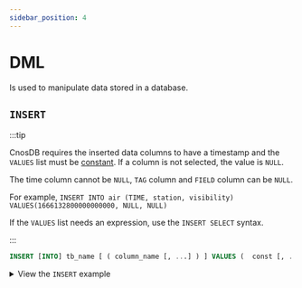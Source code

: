 ```yaml
---
sidebar_position: 4
---
```


# DML

Is used to manipulate data stored in a database.

## `INSERT`

:::tip

CnosDB requires the inserted data columns to have a timestamp and the `VALUES` list must be [constant](reference.md#constants). If a column is not selected, the value is `NULL`.

The time column cannot be `NULL`, `TAG` column and `FIELD` column can be `NULL`.

For example, `INSERT INTO air (TIME, station, visibility) VALUES(1666132800000000000, NULL, NULL)`

If the `VALUES` list needs an expression, use the `INSERT SELECT` syntax.

:::

```sql
INSERT [INTO] tb_name [ ( column_name [, ...] ) ] VALUES (  const [, ...] ) [, ...] | select_statment;
```

<details>
  <summary>View the <code>INSERT</code> example</summary>

**Insert a record.**

```sql
INSERT INTO air (TIME, station, visibility, temperature, pressure) VALUES(now(), 'XiaoMaiDao', 56, 69, 77);
```

**Insert multiple records.**

```sql
INSERT INTO air (TIME, station, visibility, temperature, pressure) VALUES
                ('2022-10-19 05:40:00', 'XiaoMaiDao', 55, 68, 76), 
                ('2022-10-19 04:40:00', 'XiaoMaiDao', 55, 68, 76);
```

**Insert records based on query results.**

1. Create a new table.

```sql
CREATE TABLE air_visibility (
    visibility DOUBLE,
    TAGS(station)
);
```

2. Insert records into `air_visibility` based on query results.

```sql
INSERT air_visibility (TIME, station, visibility) SELECT TIME, station, visibility FROM air;
```

</details>
